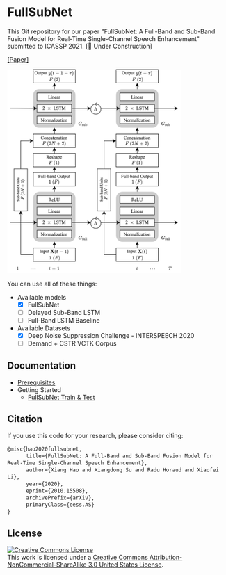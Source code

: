 # FullSubNet

This Git repository for our paper "FullSubNet: A Full-Band and Sub-Band Fusion Model for Real-Time Single-Channel Speech Enhancement" submitted to
ICASSP 2021. [:construction: Under Construction]

[[Paper]](https://arxiv.org/abs/2010.15508)

<img src="docs/workflow.png" width="400px" alt="workflow"/>

You can use all of these things:

- Available models
    - [x] FullSubNet
    - [ ] Delayed Sub-Band LSTM
    - [ ] Full-Band LSTM Baseline
- Available Datasets
    - [x] Deep Noise Suppression Challenge - INTERSPEECH 2020
    - [ ] Demand + CSTR VCTK Corpus

## Documentation

- [Prerequisites](docs/prerequisites.md)
- Getting Started
    - [FullSubNet Train & Test](docs/fullsubnet.md)

## Citation

If you use this code for your research, please consider citing:

```text
@misc{hao2020fullsubnet,
      title={FullSubNet: A Full-Band and Sub-Band Fusion Model for Real-Time Single-Channel Speech Enhancement}, 
      author={Xiang Hao and Xiangdong Su and Radu Horaud and Xiaofei Li},
      year={2020},
      eprint={2010.15508},
      archivePrefix={arXiv},
      primaryClass={eess.AS}
}
```

## License

<a rel="license" href="https://creativecommons.org/licenses/by-nc-sa/3.0/us/">
  <img alt="Creative Commons License" style="border-width:0" src="https://i.creativecommons.org/l/by-nc-sa/3.0/us/88x31.png" />
</a>
<br />
This work is licensed under a <a rel="license" href="http://creativecommons.org/licenses/by-nc-sa/3.0/us/">Creative Commons
Attribution-NonCommercial-ShareAlike 3.0 United States License</a>.

